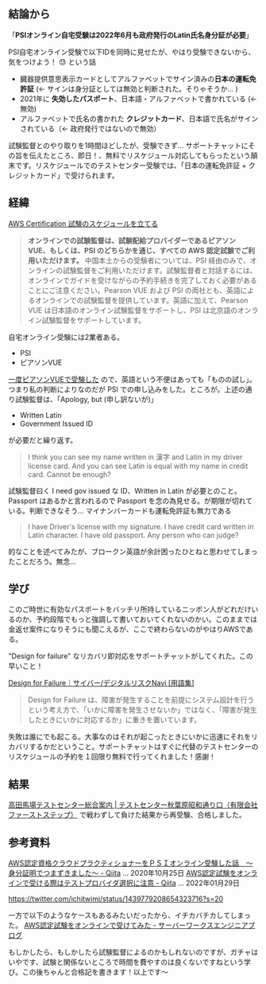 ## 結論から

「**PSIオンライン自宅受験は2022年6月も政府発行のLatin氏名身分証が必要**」

PSI自宅オンライン受験で以下IDを同時に見せたが、やはり受験できないから、気をつけよう！ :sweat: という話

- 臓器提供意思表示カードとしてアルファベットでサイン済みの**日本の運転免許証** (← サインは身分証としては無効と判断された。そりゃそうか... )
- 2021年に **失効したパスポート**、日本語・アルファベットで書かれている (← 無効)
- アルファベットで氏名の書かれた **クレジットカード**、日本語で氏名がサインされている（← 政府発行ではないので無効）

試験監督とのやり取りを1時間ほどしたが、受験できず...
サポートチャットにその旨を伝えたところ、即日！、無料でリスケジュール対応してもらったという顛末です。リスケジュールでのテストセンター受験では、「日本の運転免許証 + クレジットカード」で受けられます。

## 経緯

[AWS Certification 試験のスケジュールを立てる](https://aws.amazon.com/jp/certification/certification-prep/testing/?nc2=sb_ce_se)

> **オンラインでの試験監督は、試験配給プロバイダーであるピアソン VUE、もしくは、PSI のどちらかを通じ、すべての AWS 認定試験でご利用いただけます。** 中国本土からの受験者については、PSI 経由のみで、オンラインの試験監督をご利用いただけます。試験監督者と対話するには、オンラインでガイドを受けながらの予約手続きを完了しておく必要があることにご注意ください。Pearson VUE および PSI の両社とも、英語によるオンラインでの試験監督を提供しています。英語に加えて、Pearson VUE は日本語のオンライン試験監督をサポートし、PSI は北京語のオンライン試験監督をサポートしています。

自宅オンライン受験には2業者ある。

- PSI
- ピアソンVUE

[一度ピアソンVUEで受験した](https://qiita.com/e99h2121/items/bec62a16c1264baf6a5e) ので、英語という不便はあっても「ものの試し」。つまり私の判断によりなのだが PSI での申し込みをした。ところが。上述の通り試験監督は、「Apology, but (申し訳ないが)」

- Written Latin
- Government Issued ID 

が必要だと繰り返す。

> I think you can see my name written in 漢字 and Latin in my driver license card. And you can see Latin is equal with my name in credit card. Cannot be enough? 

試験監督曰く I need gov issued な ID、Written in Latin が必要とのこと。Passport はあるかと言われるので Passport を念の為見せる。が期限が切れている。判断できなそう... マイナンバーカードも運転免許証も無力である

> I have Driver's license with my signature. I have credit card written in Latin character. I have old passport. Any person who can judge? 

的なことを述べてみたが、ブロークン英語が余計困ったひとねと思わせてしまったことだろう。無念...

## 学び

このご時世に有効なパスポートをバッチリ所持しているニッポン人がどれだけいるのか、予約段階でもっと強調して書いておいてくれないのかい。このままでは金返せ案件になりそうにも聞こえるが、ここで終わらないのがやはりAWSである。

"Design for failure" なリカバリ即対応をサポートチャットがしてくれた。この早いこと！

[Design for Failure｜サイバー/デジタルリスクNavi [用語集]](https://www.newton-consulting.co.jp/itilnavi/glossary/design_for_failure.html)

> Design for Failure は、障害が発生することを前提にシステム設計を行うという考え方で、「いかに障害を発生させないか」ではなく、「障害が発生したときにいかに対応するか」に重きを置いています。

失敗は誰にでも起こる。大事なのはそれが起こったときにいかに迅速にそれをリカバリするかだということ。サポートチャットはすぐに代替のテストセンターのリスケジュールの予約を１回限り無料で行ってくれました！感謝！


## 結果

[高田馬場テストセンター総合案内 | テストセンター秋葉原昭和通り口（有限会社ファーストステップ）](https://www.first-step.jp/takadanobaba_entrance/) で戦わずして負けた結果から再受験、合格しました。


## 参考資料

[AWS認定資格クラウドプラクティショナーをＰＳＩオンライン受験した話　～身分証明でつまずきました～ - Qiita](https://qiita.com/zakuzakuzaki/items/e0dc27f1fd4bba3532a5) ... 2020年10月25日
[AWS認定試験をオンラインで受ける際はテストプロバイダ選択に注意 - Qiita](https://qiita.com/macaroni10y/items/7f5d6758b5e1804d2a58) ... 2022年01月29日

https://twitter.com/ichitwimi/status/1439779208654323716?s=20

一方で以下のようなケースもあるみたいだったから、イチカバチカしてしまった。
[AWS認定試験をオンラインで受けてみた - サーバーワークスエンジニアブログ](https://blog.serverworks.co.jp/aws-certification-online)

もしかしたら、もしかしたら試験監督によるのかもしれないのですが、ガチャはいやです、試験と関係ないところで時間を費やすのは良くないですねという学び。この後ちゃんと合格記を書きます！以上です～
